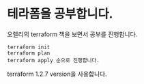 # 테라폼을 공부합니다.

오렐리의 terraform 책을 보면서 공부를 진행합니다.

```
terraform init
terraform plan
terraform apply 순으로 진행합니다.
```

terraform 1.2.7 version을 사용합니다.